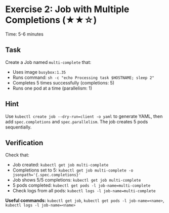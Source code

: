 # Exercise 2: Job with Multiple Completions (★★☆)

Time: 5-6 minutes

## Task

Create a Job named `multi-complete` that:

- Uses image `busybox:1.35`
- Runs command: `sh -c "echo Processing task $HOSTNAME; sleep 2"`
- Completes 5 times successfully (completions: 5)
- Runs one pod at a time (parallelism: 1)

## Hint

Use `kubectl create job --dry-run=client -o yaml` to generate YAML, then add `spec.completions` and
`spec.parallelism`. The job creates 5 pods sequentially.

## Verification

Check that:

- Job created: `kubectl get job multi-complete`
- Completions set to 5: `kubectl get job multi-complete -o jsonpath='{.spec.completions}'`
- Job shows 5/5 completions: `kubectl get job multi-complete`
- 5 pods completed: `kubectl get pods -l job-name=multi-complete`
- Check logs from all pods: `kubectl logs -l job-name=multi-complete`

**Useful commands:** `kubectl get job`, `kubectl get pods -l job-name=<name>`, `kubectl logs -l job-name=<name>`
